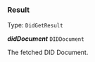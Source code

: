 

### Result

Type: `DidGetResult`



  
<article>

***didDocument*** `DIDDocument` 

The fetched DID Document.

</article>

